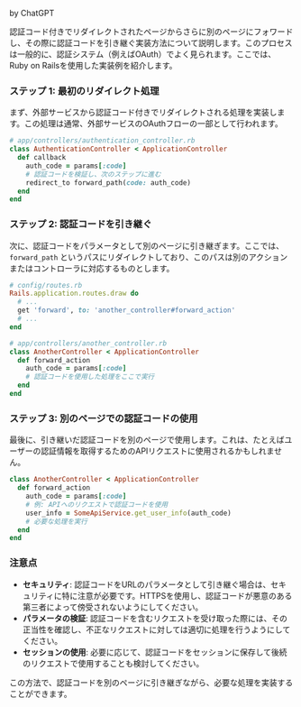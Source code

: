 by ChatGPT

認証コード付きでリダイレクトされたページからさらに別のページにフォワードし、その際に認証コードを引き継ぐ実装方法について説明します。このプロセスは一般的に、認証システム（例えばOAuth）でよく見られます。ここでは、Ruby on Railsを使用した実装例を紹介します。

### ステップ 1: 最初のリダイレクト処理

まず、外部サービスから認証コード付きでリダイレクトされる処理を実装します。この処理は通常、外部サービスのOAuthフローの一部として行われます。

```ruby
# app/controllers/authentication_controller.rb
class AuthenticationController < ApplicationController
  def callback
    auth_code = params[:code]
    # 認証コードを検証し、次のステップに進む
    redirect_to forward_path(code: auth_code)
  end
end
```

### ステップ 2: 認証コードを引き継ぐ

次に、認証コードをパラメータとして別のページに引き継ぎます。ここでは、`forward_path` というパスにリダイレクトしており、このパスは別のアクションまたはコントローラに対応するものとします。

```ruby
# config/routes.rb
Rails.application.routes.draw do
  # ...
  get 'forward', to: 'another_controller#forward_action'
  # ...
end

# app/controllers/another_controller.rb
class AnotherController < ApplicationController
  def forward_action
    auth_code = params[:code]
    # 認証コードを使用した処理をここで実行
  end
end
```

### ステップ 3: 別のページでの認証コードの使用

最後に、引き継いだ認証コードを別のページで使用します。これは、たとえばユーザーの認証情報を取得するためのAPIリクエストに使用されるかもしれません。

```ruby
class AnotherController < ApplicationController
  def forward_action
    auth_code = params[:code]
    # 例: APIへのリクエストで認証コードを使用
    user_info = SomeApiService.get_user_info(auth_code)
    # 必要な処理を実行
  end
end
```

### 注意点

- **セキュリティ**: 認証コードをURLのパラメータとして引き継ぐ場合は、セキュリティに特に注意が必要です。HTTPSを使用し、認証コードが悪意のある第三者によって傍受されないようにしてください。
- **パラメータの検証**: 認証コードを含むリクエストを受け取った際には、その正当性を確認し、不正なリクエストに対しては適切に処理を行うようにしてください。
- **セッションの使用**: 必要に応じて、認証コードをセッションに保存して後続のリクエストで使用することも検討してください。

この方法で、認証コードを別のページに引き継ぎながら、必要な処理を実装することができます。